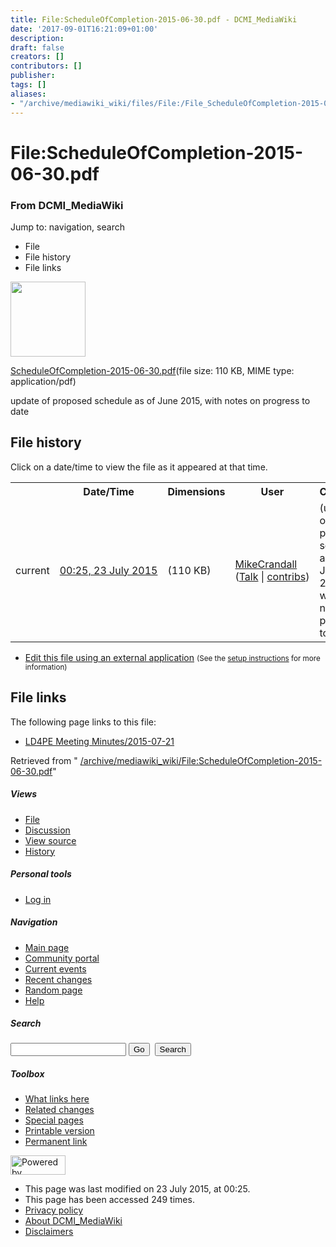 ```yaml
---
title: File:ScheduleOfCompletion-2015-06-30.pdf - DCMI_MediaWiki
date: '2017-09-01T16:21:09+01:00'
description: 
draft: false
creators: []
contributors: []
publisher: 
tags: []
aliases:
- "/archive/mediawiki_wiki/files/File:/File_ScheduleOfCompletion-2015-06-30.pdf.html"
---
```


<a id="top"></a>
# File:ScheduleOfCompletion-2015-06-30.pdf

### From DCMI\_MediaWiki

Jump to: navigation, search
<!-- start content -->
- File
- File history
- File links

 [<img alt="" src="/skins/common/images/icons/fileicon-pdf.png" width="120" height="120">](/archive/mediawiki_wiki/files/ScheduleOfCompletion-2015-06-30.pdf)

[ScheduleOfCompletion-2015-06-30.pdf](/archive/mediawiki_wiki/files/ScheduleOfCompletion-2015-06-30.pdf "ScheduleOfCompletion-2015-06-30.pdf")‎(file size: 110 KB, MIME type: application/pdf)

update of proposed schedule as of June 2015, with notes on progress to date

<!-- 
NewPP limit report
Preprocessor node count: 1/1000000
Post-expand include size: 0/2097152 bytes
Template argument size: 0/2097152 bytes
Expensive parser function count: 0/100
-->
## File history

Click on a date/time to view the file as it appeared at that time.

<table class="wikitable filehistory">
  <tr>
    <td></td>
    <th>Date/Time</th>
    <th>Dimensions</th>
    <th>User</th>
    <th>Comment</th>
  </tr>
  <tr>
    <td>current</td>
    <td class="filehistory-selected" style="white-space: nowrap;"><a href="/archive/mediawiki_wiki/files/ScheduleOfCompletion-2015-06-30.pdf">00:25, 23 July 2015</a></td>
    <td> <span style="white-space: nowrap;">(110 KB)</span>
    </td>
    <td>
      <a href="/index.php?title=User:MikeCrandall&amp;action=edit&amp;redlink=1" class="new mw-userlink" title="User:MikeCrandall (page does not exist)">MikeCrandall</a> <span style="white-space: nowrap;"> <span class="mw-usertoollinks">(<a href="/index.php?title=User_talk:MikeCrandall&amp;action=edit&amp;redlink=1" class="new" title="User talk:MikeCrandall (page does not exist)">Talk</a> | <a href="/index.php/Special:Contributions/MikeCrandall" title="Special:Contributions/MikeCrandall">contribs</a>)</span></span>
    </td>
    <td> <span class="comment">(update of proposed schedule as of June 2015, with notes on progress to date)</span>
    </td>
  </tr>
</table>

  

- [Edit this file using an external application](/index.php?title=File:ScheduleOfCompletion-2015-06-30.pdf&action=edit&externaledit=true&mode=file "File:ScheduleOfCompletion-2015-06-30.pdf") <small>(See the <a href="http://www.mediawiki.org/wiki/Manual:External_editors" class="external text" rel="nofollow">setup instructions</a> for more information)</small>

## File links

The following page links to this file:

- [LD4PE Meeting Minutes/2015-07-21](/index.php/LD4PE_Meeting_Minutes/2015-07-21 "LD4PE Meeting Minutes/2015-07-21")

Retrieved from " [/archive/mediawiki_wiki/File:ScheduleOfCompletion-2015-06-30.pdf](/archive/mediawiki_wiki/files/File:/File:ScheduleOfCompletion-2015-06-30.pdf.html)"

<!-- end content -->

##### Views

- [File](/archive/mediawiki_wiki/files/File:/File:ScheduleOfCompletion-2015-06-30.pdf.html "View the file page [c]")
- [Discussion](/index.php?title=File_talk:ScheduleOfCompletion-2015-06-30.pdf&action=edit&redlink=1 "Discussion about the content page [t]")
- [View source](/index.php?title=File:ScheduleOfCompletion-2015-06-30.pdf&action=edit "This page is protected.
You can view its source [e]")
- [History](/index.php?title=File:ScheduleOfCompletion-2015-06-30.pdf&action=history "Past revisions of this page [h]")

##### Personal tools

- [Log in](/index.php?title=Special:UserLogin&returnto=File:ScheduleOfCompletion-2015-06-30.pdf "You are encouraged to log in; however, it is not mandatory [o]")

<script type="text/javascript"> if (window.isMSIE55) fixalpha(); </script>

##### Navigation

- [Main page](/index.php/Main_Page "Visit the main page [z]")
- [Community portal](/index.php/DCMI_MediaWiki:Community_portal "About the project, what you can do, where to find things")
- [Current events](/index.php/DCMI_MediaWiki:Current_events "Find background information on current events")
- [Recent changes](/index.php/Special:RecentChanges "The list of recent changes in the wiki [r]")
- [Random page](/index.php/Special:Random "Load a random page [x]")
- [Help](/index.php/Help:Contents "The place to find out")

##### <label for="searchInput">Search</label>

<form action="/index.php" id="searchform">
				<input type="hidden" name="title" value="Special:Search">
				<input id="searchInput" title="Search DCMI_MediaWiki" accesskey="f" type="search" name="search">
				<input type="submit" name="go" class="searchButton" id="searchGoButton" value="Go" title="Go to a page with this exact name if exists"> 
				<input type="submit" name="fulltext" class="searchButton" id="mw-searchButton" value="Search" title="Search the pages for this text">
			</form>

##### Toolbox

- [What links here](/index.php/Special:WhatLinksHere/File:ScheduleOfCompletion-2015-06-30.pdf "List of all wiki pages that link here [j]")
- [Related changes](/index.php/Special:RecentChangesLinked/File:ScheduleOfCompletion-2015-06-30.pdf "Recent changes in pages linked from this page [k]")
- [Special pages](/index.php/Special:SpecialPages "List of all special pages [q]")
- [Printable version](/index.php?title=File:ScheduleOfCompletion-2015-06-30.pdf&printable=yes "Printable version of this page [p]")
- [Permanent link](/index.php?title=File:ScheduleOfCompletion-2015-06-30.pdf&oldid=9733 "Permanent link to this revision of the page")

<!-- end of the left (by default at least) column -->

 [<img src="/skins/common/images/poweredby_mediawiki_88x31.png" height="31" width="88" alt="Powered by MediaWiki">](http://www.mediawiki.org/)

- This page was last modified on 23 July 2015, at 00:25.
- This page has been accessed 249 times.
- [Privacy policy](/index.php/DCMI_MediaWiki:Privacy_policy "DCMI MediaWiki:Privacy policy")
- [About DCMI\_MediaWiki](/index.php/DCMI_MediaWiki:About "DCMI MediaWiki:About")
- [Disclaimers](/index.php/DCMI_MediaWiki:General_disclaimer "DCMI MediaWiki:General disclaimer")

<script>if (window.runOnloadHook) runOnloadHook();</script><!-- Served in 0.454 secs. -->
